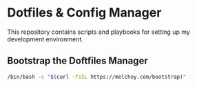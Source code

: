 # Dotfiles & Config Manager

This repository contains scripts and playbooks for setting up my development environment.

## Bootstrap the Doftfiles Manager

```bash
/bin/bash -c "$(curl -fsSL https://melchoy.com/bootstrap)"
```
